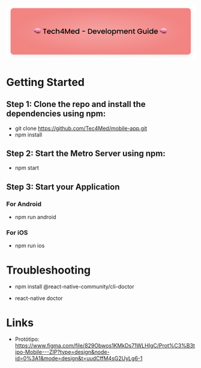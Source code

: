 ![Tech4Med](./src/assets/images/readme.png)
# Getting Started

## Step 1: Clone the repo and install the dependencies using npm:

- git clone https://github.com/Tec4Med/mobile-app.git
- npm install

## Step 2: Start the Metro Server using npm:

- npm start

## Step 3: Start your Application

### For Android

- npm run android

### For iOS

- npm run ios

# Troubleshooting

- npm install @react-native-community/cli-doctor

- react-native doctor

# Links
- Protótipo: https://www.figma.com/file/829Obwos1KMkDs71WLHIgC/Prot%C3%B3tipo-Mobile---ZIP?type=design&node-id=0%3A1&mode=design&t=uudCffM4sG2UyLg6-1